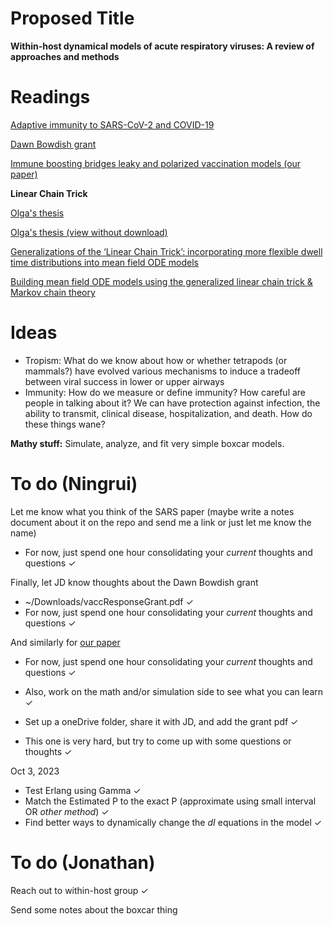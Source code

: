 # Proposed Title
**Within-host dynamical models of acute respiratory viruses: A review of approaches and methods**

# Readings
[Adaptive immunity to SARS-CoV-2 and COVID-19](https://pubmed.ncbi.nlm.nih.gov/33497610/)

[Dawn Bowdish grant](https://mcmasteru365-my.sharepoint.com/:b:/g/personal/xien6_mcmaster_ca/EWOYlawx391Gowrq2UV190UB3B_kw_RTMskuOeI9vxClmg?e=3hXkjt)

[Immune boosting bridges leaky and polarized vaccination models (our paper)](https://www.medrxiv.org/content/10.1101/2023.07.14.23292670v2)

**Linear Chain Trick**

[Olga's thesis](https://macsphere.mcmaster.ca/bitstream/11375/11231/1/fulltext.pdf)

[Olga's thesis (view without download)](https://mcmasteru365-my.sharepoint.com/:b:/g/personal/xien6_mcmaster_ca/Efmc21R_qWROkq4QHVNRNZQBUZsCMQQqdSqahHd9SJr3NQ?e=e9bQ1r)

[Generalizations of the ‘Linear Chain Trick’: incorporating more flexible dwell time distributions into mean field ODE models](https://link.springer.com/article/10.1007/s00285-019-01412-w)

[Building mean field ODE models using the generalized linear chain trick & Markov chain theory](https://www.tandfonline.com/doi/full/10.1080/17513758.2021.1912418)

# Ideas
- Tropism: What do we know about how or whether tetrapods (or mammals?) have evolved various mechanisms to induce a tradeoff between viral success in lower or upper airways
- Immunity: How do we measure or define immunity? How careful are people in talking about it? We can have protection against infection, the ability to transmit, clinical disease, hospitalization, and death. How do these things wane?

**Mathy stuff:** Simulate, analyze, and fit very simple boxcar models.

# To do (Ningrui)

Let me know what you think of the SARS paper (maybe write a notes document about it on the repo and send me a link or just let me know the name)
* For now, just spend one hour consolidating your _current_ thoughts and questions ✓

Finally, let JD know thoughts about the Dawn Bowdish grant
* ~/Downloads/vaccResponseGrant.pdf ✓
* For now, just spend one hour consolidating your _current_ thoughts and questions ✓

And similarly for [our paper](https://www.medrxiv.org/content/10.1101/2023.07.14.23292670v2)
* For now, just spend one hour consolidating your _current_ thoughts and questions ✓
* Also, work on the math and/or simulation side to see what you can learn ✓

* Set up a oneDrive folder, share it with JD, and add the grant pdf ✓
* This one is very hard, but try to come up with some questions or thoughts ✓

Oct 3, 2023
* Test Erlang using Gamma ✓
* Match the Estimated P to the exact P (approximate using small interval OR *other method*) ✓
* Find better ways to dynamically change the *dI* equations in the model ✓

# To do (Jonathan)

Reach out to within-host group ✓

Send some notes about the boxcar thing
